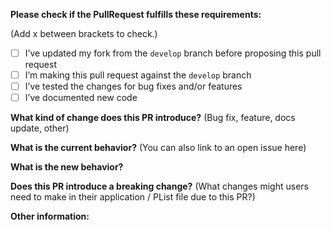 **Please check if the PullRequest fulfills these requirements:**

(Add x between brackets to check.)

- [ ] I’ve updated my fork from the `develop` branch before proposing this pull request
- [ ] I’m making this pull request against the `develop` branch
- [ ] I’ve tested the changes for bug fixes and/or features
- [ ] I’ve documented new code

**What kind of change does this PR introduce?** (Bug fix, feature, docs update, other)



**What is the current behavior?** (You can also link to an open issue here)



**What is the new behavior?**



**Does this PR introduce a breaking change?** (What changes might users need to make in their application / PList file due to this PR?)



**Other information:**
